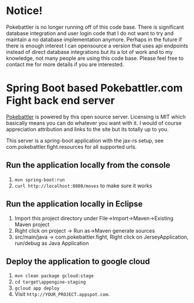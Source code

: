 # Notice! 
Pokebattler is no longer running off of this code base. There is significant database integration and user login code that I do not want to try and maintain a no database implementation anymore.  Perhaps in the future if there is enough interest I can opensource a version that uses api endpoints instead of direct database integrations but its a lot of work and to my knowledge, not many people are using this code base. Please feel free to contact me for more details if you are interested.

# Spring Boot based Pokebattler.com Fight back end server

[Pokebattler](https://www.pokebattler.com) is powered by this open source server. Licensing is MIT which 
basically means you can do whatever you want with it.  I would of course appreciation attribution and links
to the site but its totally up to you.

This server is a spring-boot application with the jax-rs setup, see com.pokebattler.fight.resources for all supported urls.

## Run the application locally from the console
1. `mvn spring-boot:run`
1. `curl http://localhost:8080/moves` to make sure it works

## Run the application locally in Eclipse

1. Import this project directory under File->Import->Maven->Existing Maven project
1. Right click on project -> Run as->Maven generate sources
1.  src/main/java -> com.pokebattler.fight, Right click on JerseyApplication, run/debug as Java Application


## Deploy the application to google cloud

1. `mvn clean package gcloud:stage`
1. `cd target\appengine-staging`
1. `gcloud app deploy`
1. Visit `http://YOUR_PROJECT.appspot.com`.





